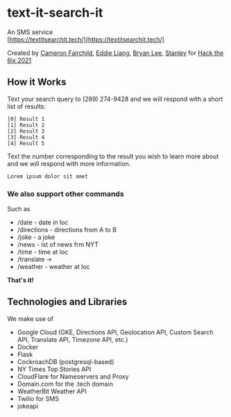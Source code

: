 # text-it-search-it
An SMS service  
[https://textitsearchit.tech/](https://textitsearchit.tech/)

Created by [Cameron Fairchild](https://github.com/camfairchild/), [Eddie Liang](https://github.com/edd1eliang/), [Bryan Lee](https://github.com/B-lee71/), [Stanley](https://github.com/stanley021/)
for [Hack the 6ix 2021](https://hackthe6ix2021.devpost.com/)

## How it Works
Text your search query to (289) 274-9428 and we will respond with a short list of results:  
  
    [0] Result 1
    [1] Result 2
    [2] Result 3
    [3] Result 4
    [4] Result 5
  
Text the number corresponding to the result you wish to learn more about and we will respond with more information.  
  
    Lorem ipsum dolor sit amet
    
### We also support other commands
Such as  
- /date <loc> - date in loc  
- /directions <locA> <locB> - directions from A to B
- /joke - a joke
- /news - lst of news frm NYT
- /time <loc> - time at loc
- /translate <txt> -> <lang>
- /weather <loc> - weather at loc

**That's it!**

 ## Technologies and Libraries
  We make use of
  - Google Cloud (GKE, Directions API, Geolocation API, Custom Search API, Translate API, Timezone API, etc.)
  - Docker
  - Flask
  - CockroachDB (postgresql-based)
  - NY Times Top Stories API
  - CloudFlare for Nameservers and Proxy
  - Domain.com for the .tech domain
  - WeatherBit Weather API
  - Twilio for SMS
  - jokeapi
  
